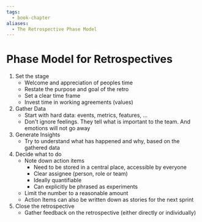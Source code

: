 ```yaml
---
tags:
  - book-chapter
aliases:
  - The Retrospective Phase Model
---
```

# Phase Model for Retrospectives

1. Set the stage
	- Welcome and appreciation of peoples time
	- Restate the purpose and goal of the retro
	- Set a clear time frame
	- Invest time in working agreements (values)
2. Gather Data
	- Start with hard data: events, metrics, features, ...
	- Don't ignore feelings. They tell what is important to the team. And emotions will not go away
3. Generate Insights
	- Try to understand what has happened and why, based on the gathered data
4. Decide what to do
	- Note down action items
		- Need to be stored in a central place, accessible by everyone
		- Clear assignee (person, role or team)
		- Ideally quantifiable
		- Can explicitly be phrased as experiments
	- Limit the number to a reasonable amount
	- Action Items can also be written down as stories for the next sprint
5. Close the retrospective
	- Gather feedback on the retrospective (either directly or individually)
